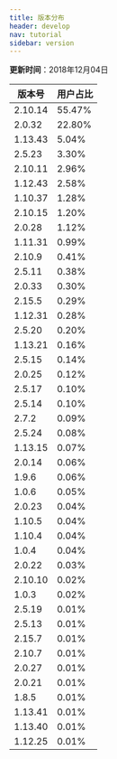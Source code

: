 ```yaml
---
title: 版本分布
header: develop
nav: tutorial
sidebar: version
---
```

**更新时间**：2018年12月04日

|版本号|用户占比|
|---|---|
|2.10.14|55.47%|
|2.0.32|22.80%|
|1.13.43|5.04%|
|2.5.23|3.30%|
|2.10.11|2.96%|
|1.12.43|2.58%|
|1.10.37|1.28%|
|2.10.15|1.20%|
|2.0.28|1.12%|
|1.11.31|0.99%|
|2.10.9|0.41%|
|2.5.11|0.38%|
|2.0.33|0.30%|
|2.15.5|0.29%|
|1.12.31|0.28%|
|2.5.20|0.20%|
|1.13.21|0.16%|
|2.5.15|0.14%|
|2.0.25|0.12%|
|2.5.17|0.10%|
|2.5.14|0.10%|
|2.7.2|0.09%|
|2.5.24|0.08%|
|1.13.15|0.07%|
|2.0.14|0.06%|
|1.9.6|0.06%|
|1.0.6|0.05%|
|2.0.23|0.04%|
|1.10.5|0.04%|
|1.10.4|0.04%|
|1.0.4|0.04%|
|2.0.22|0.03%|
|2.10.10|0.02%|
|1.0.3|0.02%|
|2.5.19|0.01%|
|2.5.13|0.01%|
|2.15.7|0.01%|
|2.10.7|0.01%|
|2.0.27|0.01%|
|2.0.21|0.01%|
|1.8.5|0.01%|
|1.13.41|0.01%|
|1.13.40|0.01%|
|1.12.25|0.01%|

